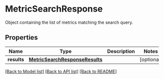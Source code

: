 # MetricSearchResponse

Object containing the list of metrics matching the search query.
## Properties
Name | Type | Description | Notes
------------ | ------------- | ------------- | -------------
**results** | [**MetricSearchResponseResults**](MetricSearchResponseResults.md) |  | [optional] 

[[Back to Model list]](README.md#documentation-for-models) [[Back to API list]](README.md#documentation-for-api-endpoints) [[Back to README]](README.md)


